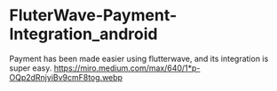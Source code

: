 # FluterWave-Payment-Integration_android
Payment has been made easier using flutterwave, and its integration is super easy.
https://miro.medium.com/max/640/1*p-OQp2dRnjyiBv9cmF8tog.webp
